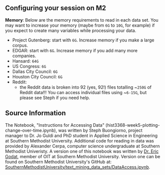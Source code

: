 ## Configuring your session on M2

<!-- Your session's settings should look like the following image: 

<!-- ![placeholdertext]()

<!-- __Additional environments to load__: `environment`

<!-- __Custom module paths__: `module use $HOME/digital-history/text_mining_with_python` -->

__Memory__: 
Below are the memory requirements to read in each data set. You may want to increase your memory (maybe from `6G` to `10G`, for example) if you expect to create many variables while processing your data. 
- Project Gutenberg: start with `6G`. Increase memory if you make a large corpus.
- EDGAR: start with `6G`. Increase memory if you add many more companies. 
- Hansard: `64G`
- US Congress: `6G`
- Dallas City Council: `6G`
- Houston City Council: `6G`
- Reddit: 
  - the Reddit data is broken into 92 (yes, 92!) files totalling ~`250G` of Reddit data!!! You can access individual files using ~`6-15G`, but please see Steph if you need help.

## Source Information

The Notebook, "Instructions for Accessing Data" (hist3368-week5-plotting-change-over-time.ipynb), was written by Steph Buongiorno, project manager to Dr. Jo Guldi and PhD student in Applied Science in Engineering at Southern Methodist University. Additional code for reading in data was provided by Alexander Cerpa, computer science undergraduate at Southern Methodist Univeristy. A version one of this notebook was written by [Dr. Eric Godat](https://github.com/egodat), member of OIT at Southern Methodist University. Version one can be found on Southern Methodist University's GitHub at: [SouthernMethodistUniversity/text_mining_data_sets/DataAccess.ipynb](https://github.com/SouthernMethodistUniversity/text_mining_data_sets/blob/master/DataAccess.ipynb).
